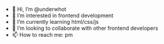 - 👋 Hi, I’m @underwhot
- 👀 I’m interested in frontend development
- 🌱 I’m currently learning html/css/js
- 💞️ I’m looking to collaborate with other frontend developers
- 📫 How to reach me: pm

<!---
underwhot/underwhot is a ✨ special ✨ repository because its `README.md` (this file) appears on your GitHub profile.
You can click the Preview link to take a look at your changes.
--->
